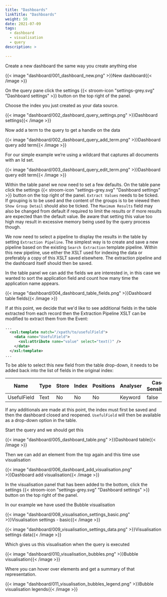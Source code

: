 ```yaml
---
title: "Dashboards"
linkTitle: "Dashboards"
weight: 50
date: 2021-07-09
tags: 
  - dashboard
  - visualisation
  - query
description: >
  
---
```


Create a new dashboard the same way you create anything else

{{< image "dashboard/001_dashboard_new.png" >}}New dashboard{{< /image >}}

On the query pane click the settings {{< stroom-icon "settings-grey.svg" "Dashboard settings" >}}
 button on the top right of the panel.

Choose the index you just created as your data source.

{{< image "dashboard/002_dashboard_query_settings.png" >}}Dashboard settings{{< /image >}}

Now add a term to the query to get a handle on the data

{{< image "dashboard/002_dashboard_query_add_term.png" >}}Dashboard query add term{{< /image >}}

For our simple example we’re using a wildcard that captures all documents with an Id set.

{{< image "dashboard/003_dashboard_query_edit_term.png" >}}Dashboard query edit term{{< /image >}}

Within the table panel we now need to set a few defaults.  On the table pane click the settings {{< stroom-icon "settings-grey.svg" "Dashboard settings" >}}
 button on the top right of the panel.  `Extract Values` needs to be ticked.  If grouping is to be used and the content of the groups is to be viewed then `Show Group Detail` should also be ticked.  The `Maximum Results` field may also be changed from default if required to limit the results or if more results are expected than the default value.  Be aware that setting this value too high may result in excessive memory being used by the query process though.

We now need to select a pipeline to display the results in the table by setting `Extraction Pipeline`.  The simplest way is to create and save a new pipeline based on the existing `Search Extraction` template pipeline.  Within this new pipeline, use either the XSLT used for indexing the data or preferably a copy of this XSLT saved elsewhere.  The extraction pipeline and the dashboard itself should then be saved.

In the table panel we can add the fields we are interested in, in this case we wanted to sort the application field and count how many time the application name appears.

{{< image "dashboard/004_dashboard_table_fields.png" >}}Dashboard table fields{{< /image >}}

If at this point, we decide that we'd like to see additional fields in the table extracted from each record then the Extraction Pipeline XSLT can be modified to extract them from the Event:

```xml
...
  <xsl:template match="/xpath/to/usefulField">
    <data name="UsefulField">
      <xsl:attribute name="value" select="text()" />
    </data>
  </xsl:template>
...
```

To be able to select this new field from the table drop-down, it needs to be added back into the list of fields in the original index:

| Name         | Type   | Store  | Index  | Positions  | Analyser       | Case Sensitive
| ----         | ----   | -----  | -----  | ---------  | --------       | --------------
| UsefulField  | Text   | No     | No     | No         | Keyword        | false

If any additionals are made at this point, the index must first be saved and then the dashboard closed and reopened. `UsefulField` will then be available as a drop-down option in the table.

Start the query and we should get this

{{< image "dashboard/005_dashboard_table.png" >}}Dashboard table{{< /image >}}

Then we can add an element from the top again and this time use visualisation

{{< image "dashboard/006_dashboard_add_visualisation.png" >}}Dashboard add visualisation{{< /image >}}

In the visualisation panel that has been added to the bottom, click the settings {{< stroom-icon "settings-grey.svg" "Dashboard settings" >}}
 button on the top right of the panel.

In our example we have used the Bubble visualisation

{{< image "dashboard/008_visualisation_settings_basic.png" >}}Visualisation settings - basic{{< /image >}}

{{< image "dashboard/009_visualisation_settings_data.png" >}}Visualisation settings data{{< /image >}}

Which gives us this visualisation when the query is executed

{{< image "dashboard/010_visualisation_bubbles.png" >}}Bubble visualisation{{< /image >}}

Where you can hover over elements and get a summary of that representation.

{{< image "dashboard/011_visualisation_bubbles_legend.png" >}}Bubble visualisation legends{{< /image >}}
